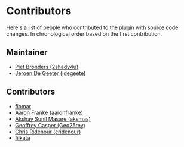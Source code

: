 # Contributors

Here's a list of people who contributed to the plugin with source code changes.
In chronological order based on the first contribution.

## Maintainer

- [Piet Bronders (2shady4u)](https://github.com/2shady4u)
- [Jeroen De Geeter (jdegeete)](https://github.com/jdegeete)

## Contributors

- [flomar](https://github.com/flomar)
- [Aaron Franke (aaronfranke)](https://github.com/aaronfranke)
- [Akshay Sunil Masare (aksmas)](https://github.com/aksmas)
- [Geoffrey Casper (Geo25rey)](https://github.com/Geo25rey)
- [Chris Ridenour (cridenour)](https://github.com/cridenour)
- [filkata](https://github.com/filkata)